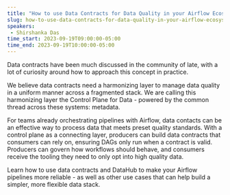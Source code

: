 ```yaml
---
title: "How to use Data Contracts for Data Quality in your Airflow Ecosystem"
slug: how-to-use-data-contracts-for-data-quality-in-your-airflow-ecosystem
speakers:
 - Shirshanka Das
time_start: 2023-09-19T09:00:00-05:00
time_end: 2023-09-19T10:00:00-05:00
---
```


Data contracts have been much discussed in the community of late, with a lot of curiosity around how to approach this concept in practice. 



We believe data contracts need a harmonizing layer to manage data quality in a uniform manner across a fragmented stack. We are calling this harmonizing layer the Control Plane for Data - powered by the common thread across these systems: metadata.



For teams already orchestrating pipelines with Airflow, data contacts can be an effective way to process data that meets preset quality standards. With a control plane as a connecting layer, producers can build data contracts that consumers can rely on, ensuring DAGs only run when a contract is valid. Producers can govern how workflows should behave, and consumers receive the tooling they need to only opt into high quality data. 



Learn how to use data contracts and DataHub to make your Airflow pipelines more reliable - as well as other use cases that can help build a simpler, more flexible data stack.